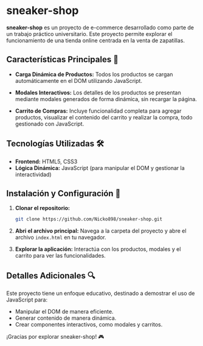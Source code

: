 # sneaker-shop

**sneaker-shop** es un proyecto de e-commerce desarrollado como parte de un trabajo práctico universitario. Este proyecto permite explorar el funcionamiento de una tienda online centrada en la venta de zapatillas.

## Características Principales 🚀

- **Carga Dinámica de Productos:**
  Todos los productos se cargan automáticamente en el DOM utilizando JavaScript.

- **Modales Interactivos:**
  Los detalles de los productos se presentan mediante modales generados de forma dinámica, sin recargar la página.

- **Carrito de Compras:**
  Incluye funcionalidad completa para agregar productos, visualizar el contenido del carrito y realizar la compra, todo gestionado con JavaScript.

## Tecnologías Utilizadas 🛠️

- **Frontend:** HTML5, CSS3
- **Lógica Dinámica:** JavaScript (para manipular el DOM y gestionar la interactividad)

## Instalación y Configuración 🔧

1. **Clonar el repositorio:**
   ```bash
   git clone https://github.com/Nicko898/sneaker-shop.git
   ```

2. **Abri el archivo principal:**
   Navega a la carpeta del proyecto y abre el archivo `index.html` en tu navegador.

3. **Explorar la aplicación:**
   Interactúa con los productos, modales y el carrito para ver las funcionalidades.

## Detalles Adicionales 🔍

Este proyecto tiene un enfoque educativo, destinado a demostrar el uso de JavaScript para:

- Manipular el DOM de manera eficiente.
- Generar contenido de manera dinámica.
- Crear componentes interactivos, como modales y carritos.

¡Gracias por explorar sneaker-shop! 🎮

